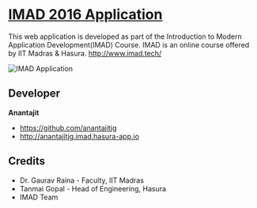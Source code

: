 # [IMAD 2016 Application](http://anantajitjg.imad.hasura-app.io/)

This web application is developed as part of the Introduction to Modern Application Development(IMAD) Course. IMAD is an online course offered by IIT Madras & Hasura. <http://www.imad.tech/>

![IMAD Application](https://cloud.githubusercontent.com/assets/22009263/20518910/e577962a-b0c6-11e6-98da-d606bb182462.png)

## Developer
**Anantajit**

- <https://github.com/anantajitjg>
- <http://anantajitjg.imad.hasura-app.io>

## Credits

- Dr. Gaurav Raina - Faculty, IIT Madras
- Tanmai Gopal - Head of Engineering, Hasura
- IMAD Team

